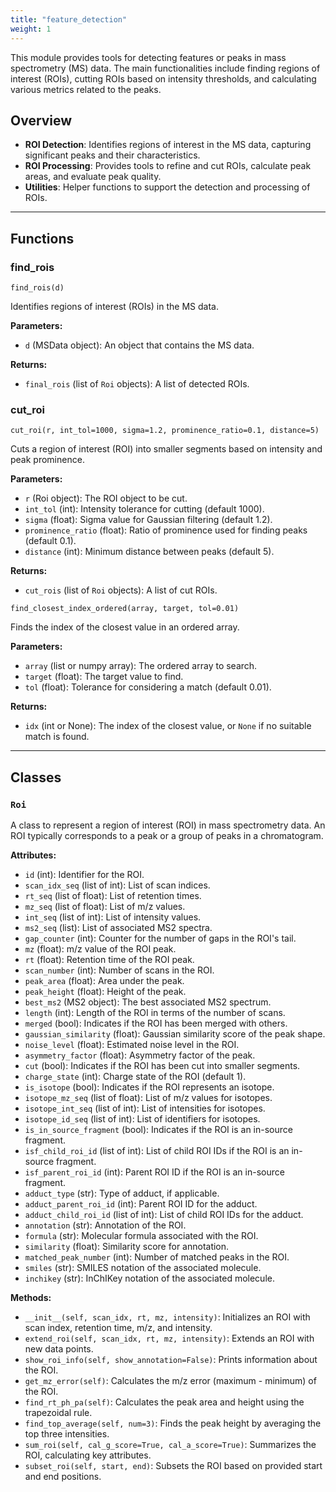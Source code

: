 ```yaml
---
title: "feature_detection"
weight: 1
---
```


This module provides tools for detecting features or peaks in mass spectrometry (MS) data. The main functionalities include finding regions of interest (ROIs), cutting ROIs based on intensity thresholds, and calculating various metrics related to the peaks.

## Overview

- **ROI Detection**: Identifies regions of interest in the MS data, capturing significant peaks and their characteristics.
- **ROI Processing**: Provides tools to refine and cut ROIs, calculate peak areas, and evaluate peak quality.
- **Utilities**: Helper functions to support the detection and processing of ROIs.

---

## Functions

### find_rois

`find_rois(d)`

Identifies regions of interest (ROIs) in the MS data.

**Parameters:**

- `d` (MSData object): An object that contains the MS data.

**Returns:**

- `final_rois` (list of `Roi` objects): A list of detected ROIs.

### cut_roi

`cut_roi(r, int_tol=1000, sigma=1.2, prominence_ratio=0.1, distance=5)`

Cuts a region of interest (ROI) into smaller segments based on intensity and peak prominence.

**Parameters:**

- `r` (Roi object): The ROI object to be cut.
- `int_tol` (int): Intensity tolerance for cutting (default 1000).
- `sigma` (float): Sigma value for Gaussian filtering (default 1.2).
- `prominence_ratio` (float): Ratio of prominence used for finding peaks (default 0.1).
- `distance` (int): Minimum distance between peaks (default 5).

**Returns:**

- `cut_rois` (list of `Roi` objects): A list of cut ROIs.

`find_closest_index_ordered(array, target, tol=0.01)`

Finds the index of the closest value in an ordered array.

**Parameters:**

- `array` (list or numpy array): The ordered array to search.
- `target` (float): The target value to find.
- `tol` (float): Tolerance for considering a match (default 0.01).

**Returns:**

- `idx` (int or None): The index of the closest value, or `None` if no suitable match is found.

---

## Classes

### `Roi`

A class to represent a region of interest (ROI) in mass spectrometry data. An ROI typically corresponds to a peak or a group of peaks in a chromatogram.

**Attributes:**

- `id` (int): Identifier for the ROI.
- `scan_idx_seq` (list of int): List of scan indices.
- `rt_seq` (list of float): List of retention times.
- `mz_seq` (list of float): List of m/z values.
- `int_seq` (list of int): List of intensity values.
- `ms2_seq` (list): List of associated MS2 spectra.
- `gap_counter` (int): Counter for the number of gaps in the ROI's tail.
- `mz` (float): m/z value of the ROI peak.
- `rt` (float): Retention time of the ROI peak.
- `scan_number` (int): Number of scans in the ROI.
- `peak_area` (float): Area under the peak.
- `peak_height` (float): Height of the peak.
- `best_ms2` (MS2 object): The best associated MS2 spectrum.
- `length` (int): Length of the ROI in terms of the number of scans.
- `merged` (bool): Indicates if the ROI has been merged with others.
- `gaussian_similarity` (float): Gaussian similarity score of the peak shape.
- `noise_level` (float): Estimated noise level in the ROI.
- `asymmetry_factor` (float): Asymmetry factor of the peak.
- `cut` (bool): Indicates if the ROI has been cut into smaller segments.
- `charge_state` (int): Charge state of the ROI (default 1).
- `is_isotope` (bool): Indicates if the ROI represents an isotope.
- `isotope_mz_seq` (list of float): List of m/z values for isotopes.
- `isotope_int_seq` (list of int): List of intensities for isotopes.
- `isotope_id_seq` (list of int): List of identifiers for isotopes.
- `is_in_source_fragment` (bool): Indicates if the ROI is an in-source fragment.
- `isf_child_roi_id` (list of int): List of child ROI IDs if the ROI is an in-source fragment.
- `isf_parent_roi_id` (int): Parent ROI ID if the ROI is an in-source fragment.
- `adduct_type` (str): Type of adduct, if applicable.
- `adduct_parent_roi_id` (int): Parent ROI ID for the adduct.
- `adduct_child_roi_id` (list of int): List of child ROI IDs for the adduct.
- `annotation` (str): Annotation of the ROI.
- `formula` (str): Molecular formula associated with the ROI.
- `similarity` (float): Similarity score for annotation.
- `matched_peak_number` (int): Number of matched peaks in the ROI.
- `smiles` (str): SMILES notation of the associated molecule.
- `inchikey` (str): InChIKey notation of the associated molecule.

**Methods:**

- `__init__(self, scan_idx, rt, mz, intensity)`: Initializes an ROI with scan index, retention time, m/z, and intensity.
- `extend_roi(self, scan_idx, rt, mz, intensity)`: Extends an ROI with new data points.
- `show_roi_info(self, show_annotation=False)`: Prints information about the ROI.
- `get_mz_error(self)`: Calculates the m/z error (maximum - minimum) of the ROI.
- `find_rt_ph_pa(self)`: Calculates the peak area and height using the trapezoidal rule.
- `find_top_average(self, num=3)`: Finds the peak height by averaging the top three intensities.
- `sum_roi(self, cal_g_score=True, cal_a_score=True)`: Summarizes the ROI, calculating key attributes.
- `subset_roi(self, start, end)`: Subsets the ROI based on provided start and end positions.
